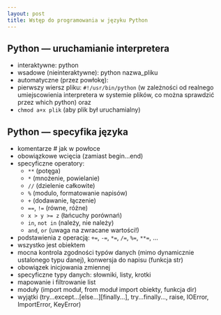 ```yaml
---
layout: post
title: Wstęp do programowania w języku Python
---
```

## Python — uruchamianie interpretera ##

*   interaktywne: python
*   wsadowe (nieinteraktywne): python nazwa_pliku
*   automatyczne (przez powłokę):
*   pierwszy wiersz pliku: `#!/usr/bin/python` (w zależności od realnego umiejscowienia interpretera w systemie plików, co można sprawdzić przez which python) oraz
*   `chmod a+x plik` (aby plik był uruchamialny)

## Python — specyfika języka ##

*   komentarze # jak w powłoce
*   obowiązkowe wcięcia (zamiast begin...end)
*   specyficzne operatory:
    *   `**` (potęga)
    *   `*` (mnożenie, powielanie)
    *   `//` (dzielenie całkowite)
    *   `%` (modulo, formatowanie napisów)
    *   `+` (dodawanie, łączenie)
    *   `==`, `!=` (równe, różne)
    *   `x > y >= z` (łańcuchy porównań)
    *   `in`, `not in` (należy, nie należy)
    *   `and`, `or` (uwaga na zwracane wartości!)
*   podstawienia z operacją: `+=`, `-=`, `*=`, `/=`, `%=`, `**=`, ...
*   wszystko jest obiektem
*   mocna kontrola zgodności typów danych (mimo dynamicznie ustalonego typu danej), konwersja do napisu (funkcja str)
*   obowiązek inicjowania zmiennej
*   specyficzne typy danych: słowniki, listy, krotki
*   mapowanie i filtrowanie list
*   moduły (import moduł, from moduł import obiekty, funkcja dir)
*   wyjątki (try...except...[else...][finally...], try...finally..., raise, IOError, ImportError, KeyError)
